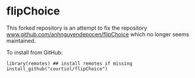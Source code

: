 # flipChoice

This forked repository is an attempt to fix the repository www.github.com/anhnguyendepocen/flipChoice which no longer seems maintained.

To install from GitHub:
```
library(remotes) ## install remotes if missing
install_github("courtiol/flipChoice")
```
